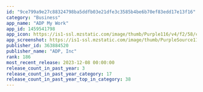 ```yaml
---
id: "9ce799a9e27c88324798ba5ddfb03e21dfe3c3585b4be6b70ef83edd17e13f16"
category: "Business"
app_name: "ADP My Work"
app_id: 1459541798
app_icon: https://is1-ssl.mzstatic.com/image/thumb/Purple116/v4/f2/58/cf/f258cf0b-8d36-88fc-4dfd-08299c9ebdda/AppIcon-adp-0-0-1x_U007emarketing-0-0-0-7-0-0-sRGB-0-0-0-GLES2_U002c0-512MB-85-220-0-0.png/1024x1024bb.png
app_screenshot: https://is1-ssl.mzstatic.com/image/thumb/PurpleSource116/v4/c0/13/bc/c013bca3-cea2-4b75-f1be-0ee15af494d1/28724dad-ca40-4e42-93ab-422faf4b1538_US1.png/1242x2688bb.png
publisher_id: 363884520
publisher_name: "ADP, Inc"
rank: 186
most_recent_release: 2023-12-08 00:00:00
release_count_in_past_year: 3
release_count_in_past_year_category: 17
release_count_in_past_year_top_in_category: 38
---
```

